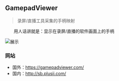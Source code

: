 ## GamepadViewer

>录屏/直播工具采集的手柄映射

&emsp;&emsp;用人话讲就是：显示在录屏/直播的软件画面上的手柄

![展示](https://JiuAAa.github.io/GamepadViewerSkins/image/展示.png)

### 网站

- 国外：https://gamepadviewer.com/
- 国内：http://sb.plusii.com/

